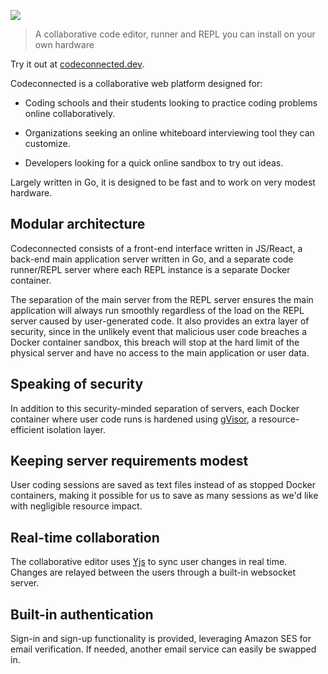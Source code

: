 ![](https://user-images.githubusercontent.com/54257961/195213021-b774d384-d18e-43a2-8dd6-36a2189eb67c.png)

> A collaborative code editor, runner and REPL you can install on your own hardware

Try it out at [codeconnected.dev](https://codeconnected.dev).

Codeconnected is a collaborative web platform designed for:

- Coding schools and their students looking to practice coding problems online collaboratively.

- Organizations seeking an online whiteboard interviewing tool they can customize.

- Developers looking for a quick online sandbox to try out ideas.

Largely written in Go, it is designed to be fast and to work on very modest hardware.

## Modular architecture

Codeconnected consists of a front-end interface written in JS/React, a back-end main application server written in Go, and a separate code runner/REPL server where each REPL instance is a separate Docker container.

The separation of the main server from the REPL server ensures the main application will always run smoothly regardless of the load on the REPL server caused by user-generated code. It also provides an extra layer of security, since in the unlikely event that malicious user code breaches a Docker container sandbox, this breach will stop at the hard limit of the physical server and have no access to the main application or user data.

## Speaking of security

In addition to this security-minded separation of servers, each Docker container where user code runs is hardened using [gVisor](https://gvisor.dev), a resource-efficient isolation layer.

## Keeping server requirements modest

User coding sessions are saved as text files instead of as stopped Docker containers, making it possible for us to save as many sessions as we'd like with negligible resource impact.

## Real-time collaboration

The collaborative editor uses [Yjs](https://github.com/yjs/yjs) to sync user changes in real time. Changes are relayed between the users through a built-in websocket server.

## Built-in authentication

Sign-in and sign-up functionality is provided, leveraging Amazon SES for email verification. If needed, another email service can easily be swapped in.
